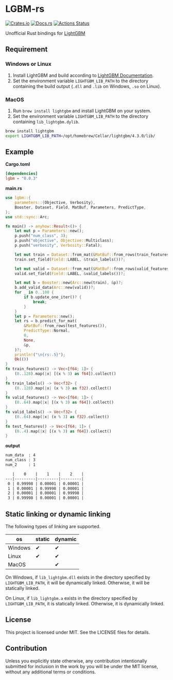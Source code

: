 # LGBM-rs

[![Crates.io](https://img.shields.io/crates/v/lgbm.svg)](https://crates.io/crates/lgbm)
[![Docs.rs](https://docs.rs/lgbm/badge.svg)](https://docs.rs/lgbm/)
[![Actions Status](https://github.com/frozenlib/lgbm-rs/workflows/CI/badge.svg)](https://github.com/frozenlib/lgbm-rs/actions)

Unofficial Rust bindings for [LightGBM](https://lightgbm.readthedocs.io/en/latest/)

## Requirement

### Windows or Linux

1. Install LightGBM and build according to [LightGBM Documentation](https://lightgbm.readthedocs.io/en/latest/Installation-Guide.html).
2. Set the environment variable `LIGHTGBM_LIB_PATH` to the directory containing the build output (`.dll` and `.lib` on Windows, `.so` on Linux).

### MacOS

1. Run `brew install lightgbm` and install LightGBM on your system.
2. Set the environment variable `LIGHTGBM_LIB_PATH` to the directory containing `lib_lightgbm.dylib`.

```sh
brew install lightgbm
export LIGHTGBM_LIB_PATH=/opt/homebrew/Cellar/lightgbm/4.3.0/lib/
```

## Example

**Cargo.toml**

```toml
[dependencies]
lgbm = "0.0.3"
```

**main.rs**

```rust
use lgbm::{
    parameters::{Objective, Verbosity},
    Booster, Dataset, Field, MatBuf, Parameters, PredictType,
};
use std::sync::Arc;

fn main() -> anyhow::Result<()> {
    let mut p = Parameters::new();
    p.push("num_class", 3);
    p.push("objective", Objective::Multiclass);
    p.push("verbosity", Verbosity::Fatal);

    let mut train = Dataset::from_mat(&MatBuf::from_rows(train_features()), None, &p)?;
    train.set_field(Field::LABEL, &train_labels())?;

    let mut valid = Dataset::from_mat(&MatBuf::from_rows(valid_features()), Some(&train), &p)?;
    valid.set_field(Field::LABEL, &valid_labels())?;

    let mut b = Booster::new(Arc::new(train), &p)?;
    b.add_valid_data(Arc::new(valid))?;
    for _ in 0..100 {
        if b.update_one_iter()? {
            break;
        }
    }
    let p = Parameters::new();
    let rs = b.predict_for_mat(
        &MatBuf::from_rows(test_features()),
        PredictType::Normal,
        0,
        None,
        &p,
    )?;
    println!("\n{rs:.5}");
    Ok(())
}
fn train_features() -> Vec<[f64; 1]> {
    (0..128).map(|x| [(x % 3) as f64]).collect()
}
fn train_labels() -> Vec<f32> {
    (0..128).map(|x| (x % 3) as f32).collect()
}
fn valid_features() -> Vec<[f64; 1]> {
    (0..64).map(|x| [(x % 3) as f64]).collect()
}
fn valid_labels() -> Vec<f32> {
    (0..64).map(|x| (x % 3) as f32).collect()
}
fn test_features() -> Vec<[f64; 1]> {
    (0..4).map(|x| [(x % 3) as f64]).collect()
}
```

**output**

```txt
num_data  : 4
num_class : 3
num_2     : 1

   |    0    |    1    |    2    |
---|---------|---------|---------|
 0 | 0.99998 | 0.00001 | 0.00001 |
 1 | 0.00001 | 0.99998 | 0.00001 |
 2 | 0.00001 | 0.00001 | 0.99998 |
 3 | 0.99998 | 0.00001 | 0.00001 |
```

## Static linking or dynamic linking

The following types of linking are supported.

| os      | static | dynamic |
| ------- | ------ | ------- |
| Windows | ✔      | ✔       |
| Linux   | ✔      | ✔       |
| MacOS   |        | ✔       |

On Windows, if `lib_lightgbm.dll` exists in the directory specified by `LIGHTGBM_LIB_PATH`, it will be dynamically linked. Otherwise, it will be statically linked.

On Linux, if `lib_lightgbm.a` exists in the directory specified by `LIGHTGBM_LIB_PATH`, it is statically linked. Otherwise, it is dynamically linked.

## License

This project is licensed under MIT. See the LICENSE files for details.

## Contribution

Unless you explicitly state otherwise, any contribution intentionally submitted for inclusion in the work by you will be under the MIT license, without any additional terms or conditions.

